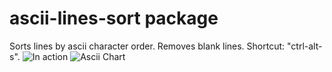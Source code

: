 # ascii-lines-sort package

Sorts lines by ascii character order.
Removes blank lines.
Shortcut: "ctrl-alt-s".
![In action](https://cloud.githubusercontent.com/assets/4257572/21769250/c93383fc-d64b-11e6-9c1f-ce80d6c28282.png)
![Ascii Chart](https://cloud.githubusercontent.com/assets/4257572/21769251/c93e4940-d64b-11e6-84fd-241660f827b7.gif)
